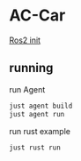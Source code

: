 # AC-Car

[Ros2 init](https://github.com/Diplomarbeit-PGHFP-2024-2025/.github/blob/main/profile/Ros2.md)

## running

run Agent

```bash
just agent build
just agent run
```

run rust example

```bash
just rust run
```
